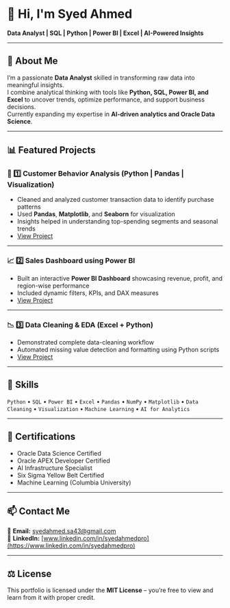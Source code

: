 # 👋 Hi, I'm Syed Ahmed  
**Data Analyst | SQL | Python | Power BI | Excel | AI-Powered Insights**

---

## 💼 About Me  
I’m a passionate **Data Analyst** skilled in transforming raw data into meaningful insights.  
I combine analytical thinking with tools like **Python, SQL, Power BI, and Excel** to uncover trends, optimize performance, and support business decisions.  
Currently expanding my expertise in **AI-driven analytics and Oracle Data Science**.

---

## 📊 Featured Projects  

### 🧠 1️⃣ Customer Behavior Analysis (Python | Pandas | Visualization)
- Cleaned and analyzed customer transaction data to identify purchase patterns  
- Used **Pandas**, **Matplotlib**, and **Seaborn** for visualization  
- Insights helped in understanding top-spending segments and seasonal trends  
- [View Project](https://github.com/syedahmed/customer-behavior-analysis)

---

### 📈 2️⃣ Sales Dashboard using Power BI
- Built an interactive **Power BI Dashboard** showcasing revenue, profit, and region-wise performance  
- Included dynamic filters, KPIs, and DAX measures  
- [View Project](https://github.com/syedahmed/sales-dashboard-powerbi)

---

### 📉 3️⃣ Data Cleaning & EDA (Excel + Python)
- Demonstrated complete data-cleaning workflow  
- Automated missing value detection and formatting using Python scripts  
- [View Project](https://github.com/syedahmed/data-cleaning-eda)

---

## 🧠 Skills  
`Python` • `SQL` • `Power BI` • `Excel` • `Pandas` • `NumPy` • `Matplotlib` • `Data Cleaning` • `Visualization` • `Machine Learning` • `AI for Analytics`

---

## 🏅 Certifications  
- Oracle Data Science Certified  
- Oracle APEX Developer Certified  
- AI Infrastructure Specialist  
- Six Sigma Yellow Belt Certified  
- Machine Learning (Columbia University)

---

## 📫 Contact Me  
📧 **Email:** syedahmed.sa43@gmail.com  
🔗 **LinkedIn:** [www.linkedin.com/in/syedahmedpro](https://www.linkedin.com/in/syedahmedpro)

---

## ⚖️ License  
This portfolio is licensed under the **MIT License** – you’re free to view and learn from it with proper credit.
